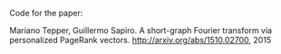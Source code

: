 Code for the paper:

Mariano Tepper, Guillermo Sapiro.
A short-graph Fourier transform via personalized PageRank vectors.
http://arxiv.org/abs/1510.02700, 2015